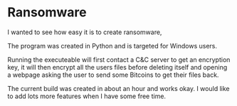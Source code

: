 # Ransomware
I wanted to see how easy it is to create ransomware,

The program was created in Python and is targeted for Windows users. 

Running the executeable will first contact a C&C server to get an encryption key, it will then encrypt all the users files before deleting itself and opening a webpage asking the user to send some Bitcoins to get their files back.

The current build was created in about an hour and works okay. I would like to add lots more features when I have some free time.
